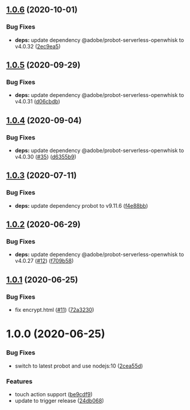 ## [1.0.6](https://github.com/adobe-rnd/project-bot/compare/v1.0.5...v1.0.6) (2020-10-01)


### Bug Fixes

* **deps:** update dependency @adobe/probot-serverless-openwhisk to v4.0.32 ([2ec9ea5](https://github.com/adobe-rnd/project-bot/commit/2ec9ea5c79a69951f389f23e1deac2957ac91012))

## [1.0.5](https://github.com/adobe-rnd/project-bot/compare/v1.0.4...v1.0.5) (2020-09-29)


### Bug Fixes

* **deps:** update dependency @adobe/probot-serverless-openwhisk to v4.0.31 ([d06cbdb](https://github.com/adobe-rnd/project-bot/commit/d06cbdbdf1d818bd2057129dd64259d4aebf175c))

## [1.0.4](https://github.com/adobe-rnd/project-bot/compare/v1.0.3...v1.0.4) (2020-09-04)


### Bug Fixes

* **deps:** update dependency @adobe/probot-serverless-openwhisk to v4.0.30 ([#35](https://github.com/adobe-rnd/project-bot/issues/35)) ([d6355b9](https://github.com/adobe-rnd/project-bot/commit/d6355b97deb0af197f2ee9ef51a45a1e7361fb07))

## [1.0.3](https://github.com/adobe-rnd/project-bot/compare/v1.0.2...v1.0.3) (2020-07-11)


### Bug Fixes

* **deps:** update dependency probot to v9.11.6 ([f4e88bb](https://github.com/adobe-rnd/project-bot/commit/f4e88bbdc187cf8015fc3427fac9f7f21545a011))

## [1.0.2](https://github.com/adobe-rnd/project-bot/compare/v1.0.1...v1.0.2) (2020-06-29)


### Bug Fixes

* **deps:** update dependency @adobe/probot-serverless-openwhisk to v4.0.27 ([#12](https://github.com/adobe-rnd/project-bot/issues/12)) ([f709b58](https://github.com/adobe-rnd/project-bot/commit/f709b582a23ec0d320c0f4cc90ae592e57ce5fb3))

## [1.0.1](https://github.com/adobe-rnd/project-bot/compare/v1.0.0...v1.0.1) (2020-06-25)


### Bug Fixes

* fix encrypt.html ([#11](https://github.com/adobe-rnd/project-bot/issues/11)) ([72a3230](https://github.com/adobe-rnd/project-bot/commit/72a323062dc0d20d32dcd96bc8aa2c8b81da1379))

# 1.0.0 (2020-06-25)


### Bug Fixes

* switch to latest probot and use nodejs:10 ([2cea55d](https://github.com/adobe-rnd/project-bot/commit/2cea55d14833833135c9b0f5dd010d1afc5a8851))


### Features

* touch action support ([be9cdf9](https://github.com/adobe-rnd/project-bot/commit/be9cdf99d18c6dad51902d5d6eef517ac6a6fb56))
* update to trigger release ([24db068](https://github.com/adobe-rnd/project-bot/commit/24db0680f63fc16dd7d064a8de2711338b1fb9c8))
